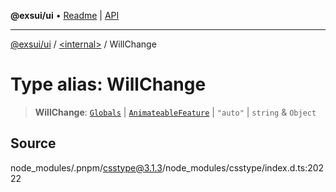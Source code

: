 **@exsui/ui** • [Readme](../../README.md) \| [API](../../globals.md)

***

[@exsui/ui](../../README.md) / [\<internal\>](../README.md) / WillChange

# Type alias: WillChange

> **WillChange**: [`Globals`](Globals.md) \| [`AnimateableFeature`](AnimateableFeature.md) \| `"auto"` \| `string` & `Object`

## Source

node\_modules/.pnpm/csstype@3.1.3/node\_modules/csstype/index.d.ts:20222
